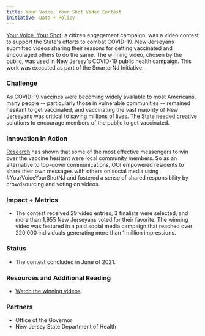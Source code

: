 ```yaml
---
title: Your Voice, Your Shot Video Contest
initiative: Data + Policy
---
```


[Your Voice, Your Shot](https://covid19.nj.gov/forms/yourvoice), a citizen engagement campaign, was a video contest to support the State's efforts to combat COVID-19. New Jerseyans submitted videos sharing their reasons for getting vaccinated and encouraged others to do the same. The winning video, chosen by the public, was used in New Jersey's COVID-19 public health campaign. This work was executed as part of the SmarterNJ Initiative.

### Challenge

As COVID-19 vaccines were becoming widely available to most Americans, many people -- particularly those in vulnerable communities -- remained hesitant to get vaccinated, and vaccinating the vast majority of New Jerseyans was critical to saving millions of lives. The State needed creative solutions to encourage members of the public to get vaccinated.

### Innovation In Action

[Research](https://www.google.com/url?q=https://consensus.app/details/drawing-sample-adopters-arkansas-find-networks-actions-hallgren/63c4f73c62295d8f9ef14b7c82707d32/&sa=D&source=docs&ust=1693257659591805&usg=AOvVaw1xnPCq1GaS1IfE4jUS3XoQ) has shown that some of the most effective messengers to win over the vaccine hesitant were local community members. So as an alternative to top-down communications, OOI empowered residents to share their own messages with others on social media using #YourVoiceYourShotNJ and fostered a sense of shared responsibility by crowdsourcing and voting on videos.

### Impact + Metrics

-   The contest received 29 video entries, 3 finalists were selected, and more than 1,955 New Jerseyans voted for their favorite. The winning video was featured in a paid social media campaign that reached over 220,000 individuals generating more than 1 million impressions.

### Status

-   The contest concluded in June of 2021.

### Resources and Additional Reading

-   [Watch the winning videos](https://covid19.nj.gov/forms/yourvoice).

### Partners

-   Office of the Governor
-   New Jersey State Department of Health
